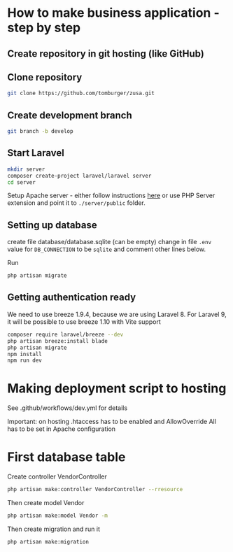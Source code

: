 # How to make business application - step by step

## Create repository in git hosting (like GitHub)

## Clone repository

```bash
git clone https://github.com/tomburger/zusa.git
```

## Create development branch

```bash
git branch -b develop
```

## Start Laravel

```bash
mkdir server
composer create-project laravel/laravel server
cd server
```

Setup Apache server - either follow instructions [here](https://www.itnetwork.cz/php/laravel/instalace-laravel-a-zprovozneni-projektu#_moznost-3-spusteni-pomoci-apache-serveru) or use PHP Server extension and point it to `./server/public` folder.

## Setting up database

create file database/database.sqlite (can be empty)
change in file `.env` value for `DB_CONNECTION` to be `sqlite` and comment other lines below.

Run

```bash
php artisan migrate
```

## Getting authentication ready

We need to use breeze 1.9.4, because we are using Laravel 8.
For Laravel 9, it will be possible to use breeze 1.10 with Vite support

```bash
composer require laravel/breeze --dev
php artisan breeze:install blade
php artisan migrate
npm install
npm run dev
```

# Making deployment script to hosting

See .github/workflows/dev.yml for details

Important: on hosting .htaccess has to be enabled and AllowOverride All has to be set in Apache configuration

# First database table

Create controller VendorController

```bash
php artisan make:controller VendorController --rresource
```

Then create model Vendor

```bash
php artisan make:model Vendor -m
```

Then create migration and run it

```bash
php artisan make:migration 
```

